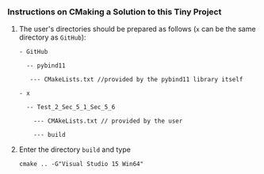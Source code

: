 ### Instructions on CMaking a Solution to this Tiny Project

1. The user's directories should be prepared as follows (```x``` can be the same directory as ```GitHub```):

    ```
    - GitHub
    
      -- pybind11
    
       --- CMakeLists.txt //provided by the pybind11 library itself
    
    - x
    
      -- Test_2_Sec_5_1_Sec_5_6
    
        --- CMAkeLists.txt // provided by the user
    
        --- build
    ```

1. Enter the directory ```build``` and type

    ```
    cmake .. -G"Visual Studio 15 Win64"
    ```